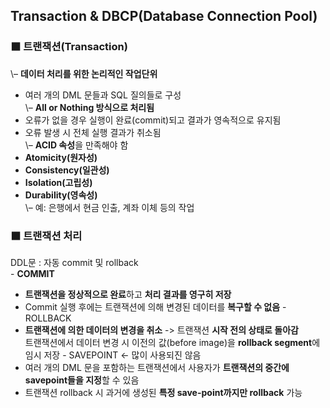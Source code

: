 ## Transaction & DBCP(Database Connection Pool)  

### ⬛️ 트랜잭션(Transaction)   
\– **데이터 처리를 위한 논리적인 작업단위**  
* 여러 개의 DML 문들과 SQL 질의들로 구성  
\– **All or Nothing 방식으로 처리됨**  
* 오류가 없을 경우 실행이 완료(commit)되고 결과가 영속적으로 유지됨   
* 오류 발생 시 전체 실행 결과가 취소됨  
\– **ACID 속성**을 만족해야 함   
* **Atomicity(원자성)**  
* **Consistency(일관성)**  
* **Isolation(고립성)**  
* **Durability(영속성)**  
\– 예: 은행에서 현금 인출, 계좌 이체 등의 작업  

### ⬛️ 트랜잭션 처리  
DDL문 : 자동 commit 및 rollback  
\- **COMMIT**  
* **트랜잭션을 정상적으로 완료**하고 **처리 결과를 영구히 저장**
* Commit 실행 후에는 트랜잭션에 의해 변경된 데이터를 **복구할 수 없음**
\- ROLLBACK  
* **트랜잭션에 의한 데이터의 변경을 취소** \-> 트랜잭션 **시작 전의 상태로 돌아감**  
트랜잭션에서 데이터 변경 시 이전의 값(before image)을 **rollback segment**에 임시 저장 
\- SAVEPOINT <\- 많이 사용되진 않음    
* 여러 개의 DML 문을 포함하는 트랜잭션에서 사용자가 **트랜잭션의 중간에 savepoint들을 지정**할 수 있음 
* 트랜잭션 rollback 시 과거에 생성된 **특정 save-point까지만 rollback** 가능  

  